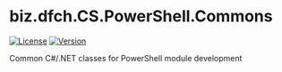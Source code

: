 # biz.dfch.CS.PowerShell.Commons
[![License](https://img.shields.io/badge/license-Apache%20License%202.0-blue.svg)](https://github.com/dfensgmbh/biz.dfch.CS.PowerShell.Commons/blob/master/LICENSE)
[![Version](https://img.shields.io/nuget/v/biz.dfch.CS.PowerShell.Commons.svg)](https://www.nuget.org/packages/biz.dfch.CS.PowerShell.Commons/)

Common C#/.NET classes for PowerShell module development